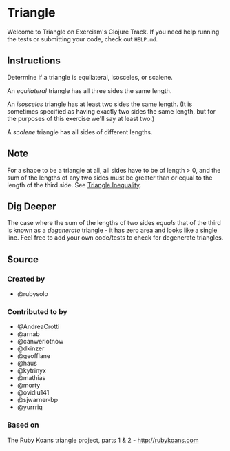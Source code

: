 # Triangle

Welcome to Triangle on Exercism's Clojure Track.
If you need help running the tests or submitting your code, check out `HELP.md`.

## Instructions

Determine if a triangle is equilateral, isosceles, or scalene.

An _equilateral_ triangle has all three sides the same length.

An _isosceles_ triangle has at least two sides the same length. (It is sometimes
specified as having exactly two sides the same length, but for the purposes of
this exercise we'll say at least two.)

A _scalene_ triangle has all sides of different lengths.

## Note

For a shape to be a triangle at all, all sides have to be of length > 0, and
the sum of the lengths of any two sides must be greater than or equal to the
length of the third side. See [Triangle Inequality](https://en.wikipedia.org/wiki/Triangle_inequality).

## Dig Deeper

The case where the sum of the lengths of two sides _equals_ that of the
third is known as a _degenerate_ triangle - it has zero area and looks like
a single line. Feel free to add your own code/tests to check for degenerate triangles.

## Source

### Created by

- @rubysolo

### Contributed to by

- @AndreaCrotti
- @arnab
- @canweriotnow
- @dkinzer
- @geofflane
- @haus
- @kytrinyx
- @mathias
- @morty
- @ovidiu141
- @sjwarner-bp
- @yurrriq

### Based on

The Ruby Koans triangle project, parts 1 & 2 - http://rubykoans.com